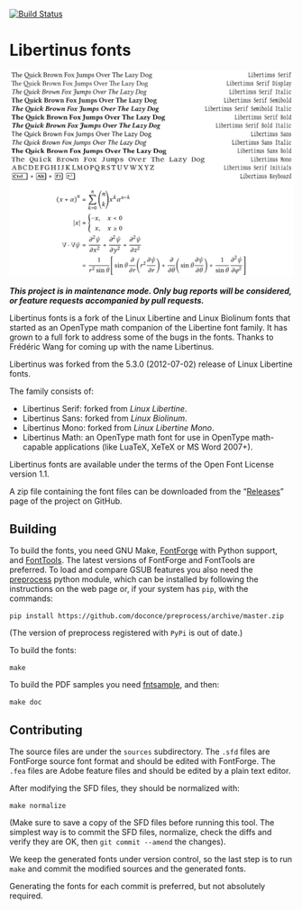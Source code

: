 [![Build Status](https://travis-ci.org/libertinus-fonts/libertinus.svg?branch=master)](https://travis-ci.org/libertinus-fonts/libertinus)

Libertinus fonts
================

![Sample of Libertinus fonts](documentation/preview.png)

***This project is in maintenance mode. Only bug reports will be considered, or
feature requests accompanied by pull requests.***

Libertinus fonts is a fork of the Linux Libertine and Linux Biolinum fonts that
started as an OpenType math companion of the Libertine font family. It has grown
to a full fork to address some of the bugs in the fonts. Thanks to Frédéric
Wang for coming up with the name Libertinus.

Libertinus was forked from the 5.3.0 (2012-07-02) release of Linux Libertine fonts.

The family consists of:

* Libertinus Serif: forked from *Linux Libertine*.
* Libertinus Sans: forked from *Linux Biolinum*.
* Libertinus Mono: forked from *Linux Libertine Mono*.
* Libertinus Math: an OpenType math font for use in OpenType math-capable
  applications (like LuaTeX, XeTeX or MS Word 2007+).

Libertinus fonts are available under the terms of the Open Font License version
1.1.

A zip file containing the font files can be downloaded from the 
“[Releases](https://github.com/libertinus-fonts/libertinus/releases)” page
of the project on GitHub.

Building
--------
To build the fonts, you need GNU Make, [FontForge][1] with Python support, and
[FontTools][2]. The latest versions of FontForge and FontTools are preferred.
To load and compare GSUB features you also need the [preprocess][3] python module,
which can be installed by following the instructions on the web page or, if your
system has `pip`, with the commands:

    pip install https://github.com/doconce/preprocess/archive/master.zip

(The version of preprocess registered with `PyPi` is out of date.)

To build the fonts:

    make

To build the PDF samples you need [fntsample][4], and then:

    make doc

Contributing
------------
The source files are under the `sources` subdirectory. The `.sfd` files are
FontForge source font format and should be edited with FontForge. The `.fea`
files are Adobe feature files and should be edited by a plain text editor.

After modifying the SFD files, they should be normalized with:

    make normalize

(Make sure to save a copy of the SFD files before running this tool. The
simplest way is to commit the SFD files, normalize, check the diffs and verify
they are OK, then `git commit --amend` the changes).

We keep the generated fonts under version control, so the last step is to run
`make` and commit the modified sources and the generated fonts.

Generating the fonts for each commit is preferred, but not absolutely required.

[1]: https://fontforge.github.io
[2]: https://github.com/fonttools/fonttools
[3]: https://github.com/doconce/preprocess
[4]: https://github.com/eugmes/fntsample
